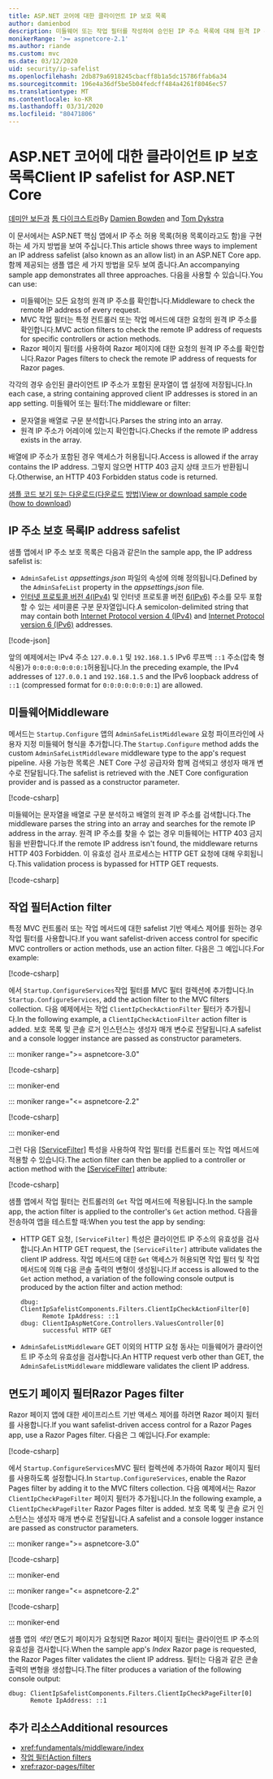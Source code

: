 ```yaml
---
title: ASP.NET 코어에 대한 클라이언트 IP 보호 목록
author: damienbod
description: 미들웨어 또는 작업 필터를 작성하여 승인된 IP 주소 목록에 대해 원격 IP 주소의 유효성을 검사하는 방법을 알아봅니다.
monikerRange: '>= aspnetcore-2.1'
ms.author: riande
ms.custom: mvc
ms.date: 03/12/2020
uid: security/ip-safelist
ms.openlocfilehash: 2db879a6918245cbacff8b1a5dc15786ffab6a34
ms.sourcegitcommit: 196e4a36df5be5b04fedcff484a4261f8046ec57
ms.translationtype: MT
ms.contentlocale: ko-KR
ms.lasthandoff: 03/31/2020
ms.locfileid: "80471806"
---
```

# <a name="client-ip-safelist-for-aspnet-core"></a><span data-ttu-id="889e6-103">ASP.NET 코어에 대한 클라이언트 IP 보호 목록</span><span class="sxs-lookup"><span data-stu-id="889e6-103">Client IP safelist for ASP.NET Core</span></span>

<span data-ttu-id="889e6-104">[데미안 보든과](https://twitter.com/damien_bod) [톰 다이크스트라](https://github.com/tdykstra)</span><span class="sxs-lookup"><span data-stu-id="889e6-104">By [Damien Bowden](https://twitter.com/damien_bod) and [Tom Dykstra](https://github.com/tdykstra)</span></span>
 
<span data-ttu-id="889e6-105">이 문서에서는 ASP.NET 핵심 앱에서 IP 주소 허용 목록(허용 목록이라고도 함)을 구현하는 세 가지 방법을 보여 주십니다.</span><span class="sxs-lookup"><span data-stu-id="889e6-105">This article shows three ways to implement an IP address safelist (also known as an allow list) in an ASP.NET Core app.</span></span> <span data-ttu-id="889e6-106">함께 제공되는 샘플 앱은 세 가지 방법을 모두 보여 줍니다.</span><span class="sxs-lookup"><span data-stu-id="889e6-106">An accompanying sample app demonstrates all three approaches.</span></span> <span data-ttu-id="889e6-107">다음을 사용할 수 있습니다.</span><span class="sxs-lookup"><span data-stu-id="889e6-107">You can use:</span></span>

* <span data-ttu-id="889e6-108">미들웨어는 모든 요청의 원격 IP 주소를 확인합니다.</span><span class="sxs-lookup"><span data-stu-id="889e6-108">Middleware to check the remote IP address of every request.</span></span>
* <span data-ttu-id="889e6-109">MVC 작업 필터는 특정 컨트롤러 또는 작업 메서드에 대한 요청의 원격 IP 주소를 확인합니다.</span><span class="sxs-lookup"><span data-stu-id="889e6-109">MVC action filters to check the remote IP address of requests for specific controllers or action methods.</span></span>
* <span data-ttu-id="889e6-110">Razor 페이지 필터를 사용하여 Razor 페이지에 대한 요청의 원격 IP 주소를 확인합니다.</span><span class="sxs-lookup"><span data-stu-id="889e6-110">Razor Pages filters to check the remote IP address of requests for Razor pages.</span></span>

<span data-ttu-id="889e6-111">각각의 경우 승인된 클라이언트 IP 주소가 포함된 문자열이 앱 설정에 저장됩니다.</span><span class="sxs-lookup"><span data-stu-id="889e6-111">In each case, a string containing approved client IP addresses is stored in an app setting.</span></span> <span data-ttu-id="889e6-112">미들웨어 또는 필터:</span><span class="sxs-lookup"><span data-stu-id="889e6-112">The middleware or filter:</span></span>

* <span data-ttu-id="889e6-113">문자열을 배열로 구문 분석합니다.</span><span class="sxs-lookup"><span data-stu-id="889e6-113">Parses the string into an array.</span></span> 
* <span data-ttu-id="889e6-114">원격 IP 주소가 어레이에 있는지 확인합니다.</span><span class="sxs-lookup"><span data-stu-id="889e6-114">Checks if the remote IP address exists in the array.</span></span>

<span data-ttu-id="889e6-115">배열에 IP 주소가 포함된 경우 액세스가 허용됩니다.</span><span class="sxs-lookup"><span data-stu-id="889e6-115">Access is allowed if the array contains the IP address.</span></span> <span data-ttu-id="889e6-116">그렇지 않으면 HTTP 403 금지 상태 코드가 반환됩니다.</span><span class="sxs-lookup"><span data-stu-id="889e6-116">Otherwise, an HTTP 403 Forbidden status code is returned.</span></span>

<span data-ttu-id="889e6-117">[샘플 코드 보기 또는 다운로드(다운로드](https://github.com/dotnet/AspNetCore.Docs/tree/master/aspnetcore/security/ip-safelist/samples) [방법)](xref:index#how-to-download-a-sample)</span><span class="sxs-lookup"><span data-stu-id="889e6-117">[View or download sample code](https://github.com/dotnet/AspNetCore.Docs/tree/master/aspnetcore/security/ip-safelist/samples) ([how to download](xref:index#how-to-download-a-sample))</span></span>

## <a name="ip-address-safelist"></a><span data-ttu-id="889e6-118">IP 주소 보호 목록</span><span class="sxs-lookup"><span data-stu-id="889e6-118">IP address safelist</span></span>

<span data-ttu-id="889e6-119">샘플 앱에서 IP 주소 보호 목록은 다음과 같은</span><span class="sxs-lookup"><span data-stu-id="889e6-119">In the sample app, the IP address safelist is:</span></span>

* <span data-ttu-id="889e6-120">`AdminSafeList` *appsettings.json* 파일의 속성에 의해 정의됩니다.</span><span class="sxs-lookup"><span data-stu-id="889e6-120">Defined by the `AdminSafeList` property in the *appsettings.json* file.</span></span>
* <span data-ttu-id="889e6-121">[인터넷 프로토콜 버전 4(IPv4)](https://wikipedia.org/wiki/IPv4) 및 인터넷 프로토콜 버전 [6(IPv6)](https://wikipedia.org/wiki/IPv6) 주소를 모두 포함할 수 있는 세미콜론 구분 문자열입니다.</span><span class="sxs-lookup"><span data-stu-id="889e6-121">A semicolon-delimited string that may contain both [Internet Protocol version 4 (IPv4)](https://wikipedia.org/wiki/IPv4) and [Internet Protocol version 6 (IPv6)](https://wikipedia.org/wiki/IPv6) addresses.</span></span>

[!code-json[](ip-safelist/samples/3.x/ClientIpAspNetCore/appsettings.json?range=1-3&highlight=2)]

<span data-ttu-id="889e6-122">앞의 예제에서는 IPv4 주소 `127.0.0.1` 및 `192.168.1.5` IPv6 루프백 `::1` 주소(압축 형식용)가 `0:0:0:0:0:0:0:1`허용됩니다.</span><span class="sxs-lookup"><span data-stu-id="889e6-122">In the preceding example, the IPv4 addresses of `127.0.0.1` and `192.168.1.5` and the IPv6 loopback address of `::1` (compressed format for `0:0:0:0:0:0:0:1`) are allowed.</span></span>

## <a name="middleware"></a><span data-ttu-id="889e6-123">미들웨어</span><span class="sxs-lookup"><span data-stu-id="889e6-123">Middleware</span></span>

<span data-ttu-id="889e6-124">메서드는 `Startup.Configure` 앱의 `AdminSafeListMiddleware` 요청 파이프라인에 사용자 지정 미들웨어 형식을 추가합니다.</span><span class="sxs-lookup"><span data-stu-id="889e6-124">The `Startup.Configure` method adds the custom `AdminSafeListMiddleware` middleware type to the app's request pipeline.</span></span> <span data-ttu-id="889e6-125">사용 가능한 목록은 .NET Core 구성 공급자와 함께 검색되고 생성자 매개 변수로 전달됩니다.</span><span class="sxs-lookup"><span data-stu-id="889e6-125">The safelist is retrieved with the .NET Core configuration provider and is passed as a constructor parameter.</span></span>

[!code-csharp[](ip-safelist/samples/3.x/ClientIpAspNetCore/Startup.cs?name=snippet_ConfigureAddMiddleware)]

<span data-ttu-id="889e6-126">미들웨어는 문자열을 배열로 구문 분석하고 배열의 원격 IP 주소를 검색합니다.</span><span class="sxs-lookup"><span data-stu-id="889e6-126">The middleware parses the string into an array and searches for the remote IP address in the array.</span></span> <span data-ttu-id="889e6-127">원격 IP 주소를 찾을 수 없는 경우 미들웨어는 HTTP 403 금지됨을 반환합니다.</span><span class="sxs-lookup"><span data-stu-id="889e6-127">If the remote IP address isn't found, the middleware returns HTTP 403 Forbidden.</span></span> <span data-ttu-id="889e6-128">이 유효성 검사 프로세스는 HTTP GET 요청에 대해 우회됩니다.</span><span class="sxs-lookup"><span data-stu-id="889e6-128">This validation process is bypassed for HTTP GET requests.</span></span>

[!code-csharp[](ip-safelist/samples/Shared/ClientIpSafelistComponents/Middlewares/AdminSafeListMiddleware.cs?name=snippet_ClassOnly)]

## <a name="action-filter"></a><span data-ttu-id="889e6-129">작업 필터</span><span class="sxs-lookup"><span data-stu-id="889e6-129">Action filter</span></span>

<span data-ttu-id="889e6-130">특정 MVC 컨트롤러 또는 작업 메서드에 대한 safelist 기반 액세스 제어를 원하는 경우 작업 필터를 사용합니다.</span><span class="sxs-lookup"><span data-stu-id="889e6-130">If you want safelist-driven access control for specific MVC controllers or action methods, use an action filter.</span></span> <span data-ttu-id="889e6-131">다음은 그 예입니다.</span><span class="sxs-lookup"><span data-stu-id="889e6-131">For example:</span></span>

[!code-csharp[](ip-safelist/samples/Shared/ClientIpSafelistComponents/Filters/ClientIpCheckActionFilter.cs?name=snippet_ClassOnly)]

<span data-ttu-id="889e6-132">에서 `Startup.ConfigureServices`작업 필터를 MVC 필터 컬렉션에 추가합니다.</span><span class="sxs-lookup"><span data-stu-id="889e6-132">In `Startup.ConfigureServices`, add the action filter to the MVC filters collection.</span></span> <span data-ttu-id="889e6-133">다음 예제에서는 작업 `ClientIpCheckActionFilter` 필터가 추가됩니다.</span><span class="sxs-lookup"><span data-stu-id="889e6-133">In the following example, a `ClientIpCheckActionFilter` action filter is added.</span></span> <span data-ttu-id="889e6-134">보호 목록 및 콘솔 로거 인스턴스는 생성자 매개 변수로 전달됩니다.</span><span class="sxs-lookup"><span data-stu-id="889e6-134">A safelist and a console logger instance are passed as constructor parameters.</span></span>

::: moniker range=">= aspnetcore-3.0"

[!code-csharp[](ip-safelist/samples/3.x/ClientIpAspNetCore/Startup.cs?name=snippet_ConfigureServicesActionFilter)]

::: moniker-end

::: moniker range="<= aspnetcore-2.2"

[!code-csharp[](ip-safelist/samples/2.x/ClientIpAspNetCore/Startup.cs?name=snippet_ConfigureServicesActionFilter)]

::: moniker-end

<span data-ttu-id="889e6-135">그런 다음 [[ServiceFilter]](xref:Microsoft.AspNetCore.Mvc.ServiceFilterAttribute) 특성을 사용하여 작업 필터를 컨트롤러 또는 작업 메서드에 적용할 수 있습니다.</span><span class="sxs-lookup"><span data-stu-id="889e6-135">The action filter can then be applied to a controller or action method with the [[ServiceFilter]](xref:Microsoft.AspNetCore.Mvc.ServiceFilterAttribute) attribute:</span></span>

[!code-csharp[](ip-safelist/samples/3.x/ClientIpAspNetCore/Controllers/ValuesController.cs?name=snippet_ActionFilter&highlight=1)]

<span data-ttu-id="889e6-136">샘플 앱에서 작업 필터는 컨트롤러의 `Get` 작업 메서드에 적용됩니다.</span><span class="sxs-lookup"><span data-stu-id="889e6-136">In the sample app, the action filter is applied to the controller's `Get` action method.</span></span> <span data-ttu-id="889e6-137">다음을 전송하여 앱을 테스트할 때:</span><span class="sxs-lookup"><span data-stu-id="889e6-137">When you test the app by sending:</span></span>

* <span data-ttu-id="889e6-138">HTTP GET 요청, `[ServiceFilter]` 특성은 클라이언트 IP 주소의 유효성을 검사합니다.</span><span class="sxs-lookup"><span data-stu-id="889e6-138">An HTTP GET request, the `[ServiceFilter]` attribute validates the client IP address.</span></span> <span data-ttu-id="889e6-139">작업 메서드에 대한 `Get` 액세스가 허용되면 작업 필터 및 작업 메서드에 의해 다음 콘솔 출력의 변형이 생성됩니다.</span><span class="sxs-lookup"><span data-stu-id="889e6-139">If access is allowed to the `Get` action method, a variation of the following console output is produced by the action filter and action method:</span></span>

    ```
    dbug: ClientIpSafelistComponents.Filters.ClientIpCheckActionFilter[0]
          Remote IpAddress: ::1
    dbug: ClientIpAspNetCore.Controllers.ValuesController[0]
          successful HTTP GET    
    ```

* <span data-ttu-id="889e6-140">`AdminSafeListMiddleware` GET 이외의 HTTP 요청 동사는 미들웨어가 클라이언트 IP 주소의 유효성을 검사합니다.</span><span class="sxs-lookup"><span data-stu-id="889e6-140">An HTTP request verb other than GET, the `AdminSafeListMiddleware` middleware validates the client IP address.</span></span>

## <a name="razor-pages-filter"></a><span data-ttu-id="889e6-141">면도기 페이지 필터</span><span class="sxs-lookup"><span data-stu-id="889e6-141">Razor Pages filter</span></span>

<span data-ttu-id="889e6-142">Razor 페이지 앱에 대한 세이프리스트 기반 액세스 제어를 하려면 Razor 페이지 필터를 사용합니다.</span><span class="sxs-lookup"><span data-stu-id="889e6-142">If you want safelist-driven access control for a Razor Pages app, use a Razor Pages filter.</span></span> <span data-ttu-id="889e6-143">다음은 그 예입니다.</span><span class="sxs-lookup"><span data-stu-id="889e6-143">For example:</span></span>

[!code-csharp[](ip-safelist/samples/Shared/ClientIpSafelistComponents/Filters/ClientIpCheckPageFilter.cs?name=snippet_ClassOnly)]

<span data-ttu-id="889e6-144">에서 `Startup.ConfigureServices`MVC 필터 컬렉션에 추가하여 Razor 페이지 필터를 사용하도록 설정합니다.</span><span class="sxs-lookup"><span data-stu-id="889e6-144">In `Startup.ConfigureServices`, enable the Razor Pages filter by adding it to the MVC filters collection.</span></span> <span data-ttu-id="889e6-145">다음 예제에서는 Razor `ClientIpCheckPageFilter` 페이지 필터가 추가됩니다.</span><span class="sxs-lookup"><span data-stu-id="889e6-145">In the following example, a `ClientIpCheckPageFilter` Razor Pages filter is added.</span></span> <span data-ttu-id="889e6-146">보호 목록 및 콘솔 로거 인스턴스는 생성자 매개 변수로 전달됩니다.</span><span class="sxs-lookup"><span data-stu-id="889e6-146">A safelist and a console logger instance are passed as constructor parameters.</span></span>

::: moniker range=">= aspnetcore-3.0"

[!code-csharp[](ip-safelist/samples/3.x/ClientIpAspNetCore/Startup.cs?name=snippet_ConfigureServicesPageFilter)]

::: moniker-end

::: moniker range="<= aspnetcore-2.2"

[!code-csharp[](ip-safelist/samples/2.x/ClientIpAspNetCore/Startup.cs?name=snippet_ConfigureServicesPageFilter)]

::: moniker-end

<span data-ttu-id="889e6-147">샘플 앱의 *색인* 면도기 페이지가 요청되면 Razor 페이지 필터는 클라이언트 IP 주소의 유효성을 검사합니다.</span><span class="sxs-lookup"><span data-stu-id="889e6-147">When the sample app's *Index* Razor page is requested, the Razor Pages filter validates the client IP address.</span></span> <span data-ttu-id="889e6-148">필터는 다음과 같은 콘솔 출력의 변형을 생성합니다.</span><span class="sxs-lookup"><span data-stu-id="889e6-148">The filter produces a variation of the following console output:</span></span>

```
dbug: ClientIpSafelistComponents.Filters.ClientIpCheckPageFilter[0]
      Remote IpAddress: ::1
```

## <a name="additional-resources"></a><span data-ttu-id="889e6-149">추가 리소스</span><span class="sxs-lookup"><span data-stu-id="889e6-149">Additional resources</span></span>

* <xref:fundamentals/middleware/index>
* [<span data-ttu-id="889e6-150">작업 필터</span><span class="sxs-lookup"><span data-stu-id="889e6-150">Action filters</span></span>](xref:mvc/controllers/filters#action-filters)
* <xref:razor-pages/filter>
